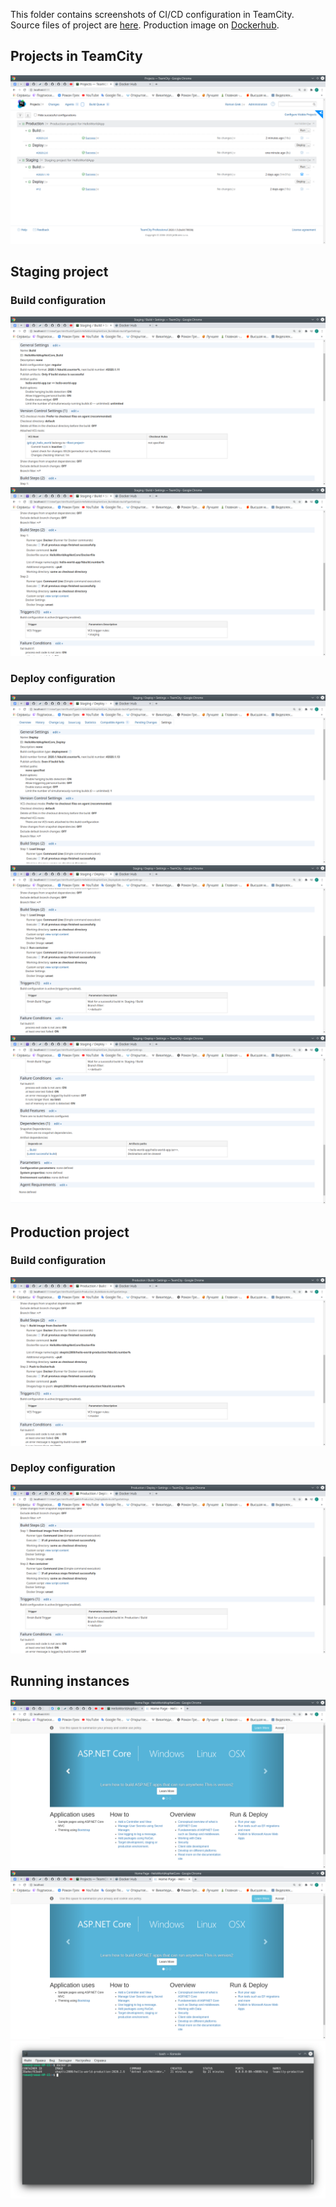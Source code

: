 This folder contains screenshots of CI/CD configuration in TeamCity.
Source files of project are [here](https://github.com/roman-grek/HelloWorldAspNetCore).
Production image on [Dockerhub](https://hub.docker.com/repository/docker/skeptic2000/hello-world-production).

## Projects in TeamCity
![](projects.png)

## Staging project

### Build configuration
![](staging_1.png)
![](staging_2.png)

### Deploy configuration
![](staging_deploy_1.png)
![](staging_deploy_2.png)
![](staging_deploy_3.png)

## Production project

### Build configuration
![](prod_1.png)

### Deploy configuration
![](prod_deploy_1.png)

## Running instances
![](application_staging.png)
![](application_prod.png)
![](container.png)